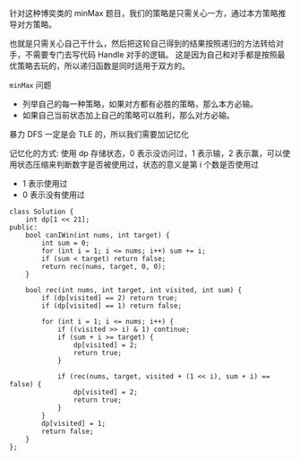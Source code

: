 针对这种博奕类的 minMax 题目，我们的策略是只需关心一方，通过本方策略推导对方策略。

也就是只需关心自己干什么，然后把这轮自己得到的结果按照递归的方法转给对手，不需要专门去写代码 Handle 对手的逻辑。
这是因为自己和对手都是按照最优策略去玩的，所以递归函数是同时适用于双方的。

`minMax` 问题
- 列举自己的每一种策略，如果对方都有必胜的策略，那么本方必输。
- 如果自己当前状态加上自己的策略可以胜利，那么对方必输。

暴力 DFS 一定是会 TLE 的，所以我们需要加记忆化

记忆化的方式: 使用 dp 存储状态，0 表示没访问过，1 表示输，2 表示赢，可以使用状态压缩来判断数字是否被使用过，状态的意义是第 i 个数是否使用过

- 1 表示使用过
- 0 表示没有使用过

```
class Solution {
    int dp[1 << 21];
public:
    bool canIWin(int nums, int target) {
        int sum = 0;
        for (int i = 1; i <= nums; i++) sum += i;
        if (sum < target) return false;
        return rec(nums, target, 0, 0); 
    }
    
    bool rec(int nums, int target, int visited, int sum) {
        if (dp[visited] == 2) return true;
        if (dp[visited] == 1) return false;
        
        for (int i = 1; i <= nums; i++) {
            if ((visited >> i) & 1) continue;
            if (sum + i >= target) {
                dp[visited] = 2;
                return true;
            }

            if (rec(nums, target, visited + (1 << i), sum + i) == false) {
                dp[visited] = 2;
                return true;
            }
        }
        dp[visited] = 1;
        return false;
    }
};
```
